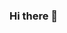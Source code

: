 ### Hi there 👋

<!--
**vvandriichuk/vvandriichuk** is a ✨ _special_ ✨ repository because its `README.md` (this file) appears on your GitHub profile.

My name is Viktor!

I can create, train and deploy models for images and tabular data.

Deep Learning engineer with hands-on experience in the various fields and current focus on the e-commerce (recommendation systems).

I am open to long and short term, as well as remote, projects and consulting services related to machine / deep learning, computer vision, AI, predictive analytics, data science.

Programming Languages & Frameworks:
Python, PostgreSQL, Flask, FastAPI

ML/DP Frameworks:
Recommendation Systems, NLP

Other:
GitHub, Docker, Heroku, AWS

My kaggle profile : https://www.kaggle.com/viktorandriichuk
 
